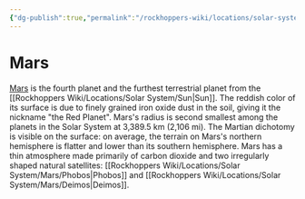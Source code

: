 ```yaml
---
{"dg-publish":true,"permalink":"/rockhoppers-wiki/locations/solar-system/mars/mars/","tags":["Wiki","Solar_System","Mars"]}
---
```


# Mars

[Mars](https://en.wikipedia.org/wiki/Mars) is the fourth planet and the furthest terrestrial planet from the [[Rockhoppers Wiki/Locations/Solar System/Sun\|Sun]]. The reddish color of its surface is due to finely grained iron oxide dust in the soil, giving it the nickname "the Red Planet". Mars's radius is second smallest among the planets in the Solar System at 3,389.5 km (2,106 mi). The Martian dichotomy is visible on the surface: on average, the terrain on Mars's northern hemisphere is flatter and lower than its southern hemisphere. Mars has a thin atmosphere made primarily of carbon dioxide and two irregularly shaped natural satellites: [[Rockhoppers Wiki/Locations/Solar System/Mars/Phobos\|Phobos]] and [[Rockhoppers Wiki/Locations/Solar System/Mars/Deimos\|Deimos]].